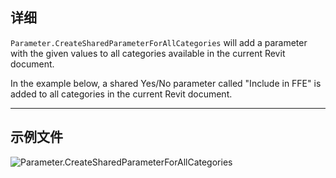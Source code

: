 ## 详细
`Parameter.CreateSharedParameterForAllCategories` will add a parameter with the given values to all categories available in the current Revit document.

In the example below, a shared Yes/No parameter called "Include in FFE" is added to all categories in the current Revit document.
___
## 示例文件

![Parameter.CreateSharedParameterForAllCategories](./Revit.Elements.Parameter.CreateSharedParameterForAllCategories_img.jpg)

